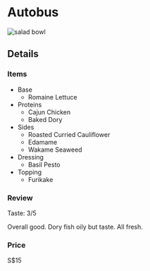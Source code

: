 # Autobus

![salad bowl](https://photos.app.goo.gl/QABwnNqdrdhX9SC98)

## Details

### Items
- Base
  - Romaine Lettuce
- Proteins
  - Cajun Chicken
  - Baked Dory 
- Sides 
  - Roasted Curried Cauliflower
  - Edamame
  - Wakame Seaweed
- Dressing  
  - Basil Pesto
- Topping
  - Furikake

### Review
Taste: 3/5

Overall good. Dory fish oily but taste. All fresh. 

### Price
S$15
